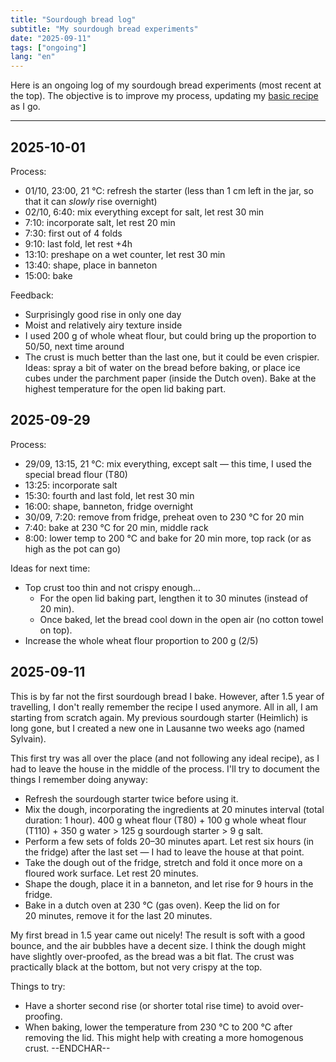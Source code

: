 ```yaml
---
title: "Sourdough bread log"
subtitle: "My sourdough bread experiments"
date: "2025-09-11"
tags: ["ongoing"]
lang: "en"
---
```


Here is an ongoing log of my sourdough bread experiments (most recent at the top). The objective is to improve my process, updating my [basic recipe](/recipes/sourdough-bread/) as I go.

---

## 2025-10-01

Process:

- 01/10, 23:00, 21 °C: refresh the starter (less than 1 cm left in the jar, so that it can _slowly_ rise overnight)
- 02/10, 6:40: mix everything except for salt, let rest 30 min
- 7:10: incorporate salt, let rest 20 min
- 7:30: first out of 4 folds
- 9:10: last fold, let rest +4h
- 13:10: preshape on a wet counter, let rest 30 min
- 13:40: shape, place in banneton
- 15:00: bake

Feedback:

- Surprisingly good rise in only one day
- Moist and relatively airy texture inside
- I used 200 g of whole wheat flour, but could bring up the proportion to 50/50, next time around
- The crust is much better than the last one, but it could be even crispier. Ideas: spray a bit of water on the bread before baking, or place ice cubes under the parchment paper (inside the Dutch oven). Bake at the highest temperature for the open lid baking part.

## 2025-09-29

Process:

- 29/09, 13:15, 21 °C: mix everything, except salt — this time, I used the special bread flour (T80)
- 13:25: incorporate salt
- 15:30: fourth and last fold, let rest 30 min
- 16:00: shape, banneton, fridge overnight
- 30/09, 7:20: remove from fridge, preheat oven to 230 °C for 20 min
- 7:40: bake at 230 °C for 20 min, middle rack
- 8:00: lower temp to 200 °C and bake for 20 min more, top rack (or as high as the pot can go)

Ideas for next time:

- Top crust too thin and not crispy enough...
  - For the open lid baking part, lengthen it to 30 minutes (instead of 20 min).
  - Once baked, let the bread cool down in the open air (no cotton towel on top).
- Increase the whole wheat flour proportion to 200 g (2/5)

## 2025-09-11

This is by far not the first sourdough bread I bake. However, after 1.5 year of travelling, I don't really remember the recipe I used anymore. All in all, I am starting from scratch again. My previous sourdough starter (Heimlich) is long gone, but I created a new one in Lausanne two weeks ago (named Sylvain).

This first try was all over the place (and not following any ideal recipe), as I had to leave the house in the middle of the process. I'll try to document the things I remember doing anyway:

- Refresh the sourdough starter twice before using it.
- Mix the dough, incorporating the ingredients at 20 minutes interval (total duration: 1 hour). 400 g wheat flour (T80) + 100 g whole wheat flour (T110) + 350 g water > 125 g sourdough starter > 9 g salt.
- Perform a few sets of folds 20–30 minutes apart. Let rest six hours (in the fridge) after the last set — I had to leave the house at that point.
- Take the dough out of the fridge, stretch and fold it once more on a floured work surface. Let rest 20 minutes.
- Shape the dough, place it in a banneton, and let rise for 9 hours in the fridge.
- Bake in a dutch oven at 230 °C (gas oven). Keep the lid on for 20 minutes, remove it for the last 20 minutes.

My first bread in 1.5 year came out nicely! The result is soft with a good bounce, and the air bubbles have a decent size. I think the dough might have slightly over-proofed, as the bread was a bit flat. The crust was practically black at the bottom, but not very crispy at the top.

Things to try:

- Have a shorter second rise (or shorter total rise time) to avoid over-proofing.
- When baking, lower the temperature from 230 °C to 200 °C after removing the lid. This might help with creating a more homogenous crust. --ENDCHAR--
